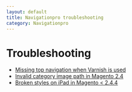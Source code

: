 ```yaml
---
layout: default
title: Navigationpro troubleshooting
category: Navigationpro
---
```


# Troubleshooting

 -  [Missing top navigation when Varnish is used](/m2/extensions/navigationpro/troubleshooting/missing-top-navigation-when-varnish-is-used/)
 -  [Invalid category image path in Magento 2.4](/m2/extensions/navigationpro/troubleshooting/invalid-category-image-path/)
 -  [Broken styles on iPad in Magento < 2.4.4](/m2/extensions/navigationpro/troubleshooting/broken-ipad-styles-on-old-magento/)
